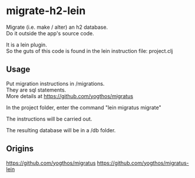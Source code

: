 # migrate-h2-lein

Migrate (i.e. make / alter) an h2 database.  
Do it outside the app's source code. 

It is a lein plugin.  
So the guts of this code is found in the lein instruction file: project.clj  

## Usage

Put migration instructions in /migrations.  
They are sql statements.  
More details at https://github.com/yogthos/migratus  

In the project folder, enter the command
"lein migratus migrate"

The instructions will be carried out.

The resulting database will be in a /db folder.

## Origins

https://github.com/yogthos/migratus
https://github.com/yogthos/migratus-lein